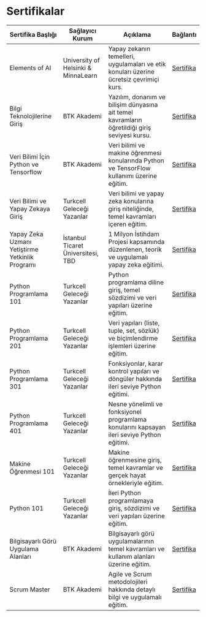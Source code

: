# Sertifikalar

| Sertifika Başlığı                                      | Sağlayıcı Kurum                         | Açıklama                                                                                                              | Bağlantı                                                                                                         |
|--------------------------------------------------------|-----------------------------------------|-----------------------------------------------------------------------------------------------------------------------|------------------------------------------------------------------------------------------------------------------|
| Elements of AI                                         | University of Helsinki & MinnaLearn     | Yapay zekanın temelleri, uygulamaları ve etik konuları üzerine ücretsiz çevrimiçi kurs.                               | [Sertifika](https://certificates.mooc.fi/validate/99shcwjpd19)                                                  |
| Bilgi Teknolojilerine Giriş                            | BTK Akademi                             | Yazılım, donanım ve bilişim dünyasına ait temel kavramların öğretildiği giriş seviyesi kursu.                         | [Sertifika](https://www.btkakademi.gov.tr/portal/certificate/validate?certificateId=ZA1UMoJzYr)                 |
| Veri Bilimi İçin Python ve Tensorflow                  | BTK Akademi                             | Veri bilimi ve makine öğrenmesi konularında Python ve TensorFlow kullanımı üzerine eğitim.                            | [Sertifika](https://www.btkakademi.gov.tr/portal/certificate/validate?certificateId=9XrtqOMJLj)                 |
| Veri Bilimi ve Yapay Zekaya Giriş                      | Turkcell Geleceği Yazanlar              | Veri bilimi ve yapay zeka konularına giriş niteliğinde, temel kavramları içeren eğitim.                               | [Sertifika](https://gelecegiyazanlar.turkcell.com.tr/sertifika/fde7e6bc890349419b943cb2b21322b3)                |
| Yapay Zeka Uzmanı Yetiştirme Yetkinlik Programı        | İstanbul Ticaret Üniversitesi, TBD      | 1 Milyon İstihdam Projesi kapsamında düzenlenen, teorik ve uygulamalı yapay zeka eğitimi.                             | [Sertifika](https://www.linkedin.com/in/kubra-nur-tiryaki/details/certifications/1720015862101/single-media-viewer/?profileId=ACoAADAtEqEBQoi59mGrpoZ6ijVgHQvHvYxQvew) |
| Python Programlama 101                                 | Turkcell Geleceği Yazanlar              | Python programlama diline giriş, temel sözdizimi ve veri yapıları üzerine eğitim.                                     | [Sertifika](https://gelecegiyazanlar.turkcell.com.tr/sertifika/e549c17af97441ce94c154815e4263d4)                |
| Python Programlama 201                                 | Turkcell Geleceği Yazanlar              | Veri yapıları (liste, tuple, set, sözlük) ve biçimlendirme işlemleri üzerine eğitim.                                 | [Sertifika](https://gelecegiyazanlar.turkcell.com.tr/sertifika/c18afef1839448d3a617f0b5975a8922)                |
| Python Programlama 301                                 | Turkcell Geleceği Yazanlar              | Fonksiyonlar, karar kontrol yapıları ve döngüler hakkında ileri seviye Python eğitimi.                                | [Sertifika](https://gelecegiyazanlar.turkcell.com.tr/sertifika/27f5d3be61a940a7a9783ff3e3dee776)                |
| Python Programlama 401                                 | Turkcell Geleceği Yazanlar              | Nesne yönelimli ve fonksiyonel programlama konularını kapsayan ileri seviye Python eğitimi.                          | [Sertifika](https://gelecegiyazanlar.turkcell.com.tr/sertifika/46c0795ab2c741f89b94a87bca9fb010)                |
| Makine Öğrenmesi 101                                   | Turkcell Geleceği Yazanlar              | Makine öğrenmesine giriş, temel kavramlar ve gerçek hayat örnekleriyle eğitim.                                        | [Sertifika](https://gelecegiyazanlar.turkcell.com.tr/sertifika/4c8e96557117480dae6ec9c7a0995899)                |
| Python 101                                             | Turkcell Geleceği Yazanlar              | İleri Python programlamaya giriş, sözdizimi ve veri yapıları üzerine eğitim.                                     | [Sertifika](https://gelecegiyazanlar.turkcell.com.tr/sertifika/b9659e2138514828991887f671b5465c)                |
| Bilgisayarlı Görü Uygulama Alanları                    | BTK Akademi                             | Bilgisayarlı görü uygulamalarının temel kavramları ve kullanım alanları üzerine eğitim.                               | [Sertifika](https://www.btkakademi.gov.tr/portal/certificate/validate?certificateId=ax1hDaVrgr)                 |
| Scrum Master                                           | BTK Akademi                             | Agile ve Scrum metodolojileri hakkında detaylı bilgi ve uygulamalı eğitim.                                            | [Sertifika](https://www.btkakademi.gov.tr/portal/certificate/validate?certificateId=vjo0u8ZAzGE)                |
